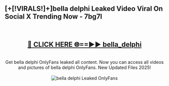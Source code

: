 <h2>[+[!VIRALS!]+]bella delphi Leaked Video Viral On Social X Trending Now - 7bg7l</h2>
<br>
<div align="center">
<h2><a href="https://libra.edu.pl?bella_delphi" rel="nofollow">🔴 CLICK HERE 🌐==►► bella_delphi</a></h2>
<br>
Get bella delphi OnlyFans leaked all content. Now you can access all videos and pictures of bella delphi OnlyFans. New Updated Files 2025!
<br>
<br>
<a href="https://libra.edu.pl?bella_delphi" rel="nofollow" data-target="animated-image.originalLink"><img src="https://i.ibb.co.com/WyWwxjT/player-gif2.gif" alt="bella delphi Leaked OnlyFans" style="max-width: 100%; display: inline-block;" data-target="animated-image.originalImage"></a>
</div>
<br>